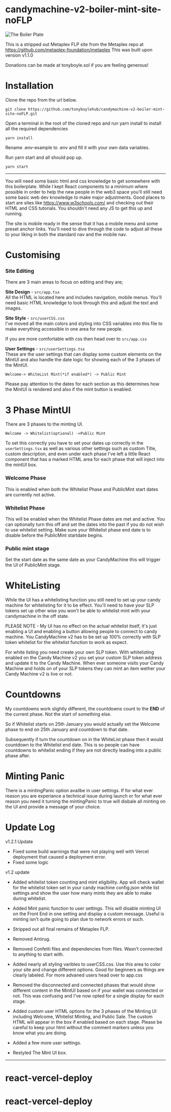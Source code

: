 # candymachine-v2-boiler-mint-site-noFLP

![The Boiler Plate](https://github.com/tonyboylehub/candymachine-v2-boiler-mint-site-noFLP/blob/228e97fc6935153fefcf4f3033b0686f852a9e44/doc-resources/The-Boiler-Plate.png)

This is a stripped out Metaplex FLP site from the Metaplex repo at https://github.com/metaplex-foundation/metaplex
This was built upon version v1.1.0

Donations can be made at tonyboyle.sol if you are feeling generous!


# Installation

Clone the repo from the url below.

 	git clone https://github.com/tonyboylehub/candymachine-v2-boiler-mint-site-noFLP.git

Open a terminal in the root of the cloned repo and run yarn install to install all the required dependencies

	yarn install

Rename .env-example to .env and fill it with your own data variables.


Run yarn start and all should pop up.

	yarn start

---

You will need some basic html and css knowledge to get somewhere with this boilerplate. While I kept React components to a minimum where possible in order to help the new people in the web3 space you'll still need some basic web dev knowledge to make major adjustments. Good places to start are sites like https://www.w3schools.com/ and checking out their HTML and CSS tutorials. You shouldn't need any JS to get this up and running.

The site is mobile ready in the sense that it has a mobile menu and some preset anchor links. You'll need to dive through the code to adjust all these to your liking in both the standard nav and the mobile nav.




# Customising

### Site Editing
There are 3 main areas to focus on editing and they are;

 **Site Design** - `src/app.tsx`<br/>
All the HTML is located here and includes navigation, mobile menus. You'll need basic HTML knowledge to look through this and adjust the text and images.

**Site Style** - `src/userCSS.css`<br/>
I've moved all the main colors and styling into CSS variables into this file to make everything accessible in one area for new people.

If you are more comfortable with css then head over to `src/app.css` 

 **User Settings** - `src/userSettings.tsx`<br/>
These are the user settings that can display some custom elements on the MintUI and also handle the date logic for showing each of the 3 phases of the MintUI.

	Welcome-> WhiteList Mint(*if enabled*) -> Public Mint

Please pay attention to the dates for each section as this determines how the MintUI is rendered and also if the mint button is enabled.

# 3 Phase MintUI
There are 3 phases to the minting UI.

``Welcome -> Whitelist(optional) ->Public Mint``

To set this correctly you have to set your dates up correctly in the `userSettings.tsx` as well as various other settings such as custom Title, custom description, and even under each phase I've left a little React component that has a marked HTML area for each phase that will inject into the mintUI box.

### Welcome Phase
This is enabled when both the Whitelist Phase and PublicMint start dates are currently not active.

### Whitelist Phase
This will be enabled when the Whitelist Phase dates are met and active. You can optionally turn this off and set the dates into the past if you do not wish to use whitelist setting. Make sure your Whitelist phase end date is to disable before the PublicMint startdate begins.

### Public mint stage
Set the start date as the same date as your CandyMachine this will trigger the UI of PublicMint stage.

# WhiteListing
While the UI has a whitelisting function you still need to set up your candy machine for whitelisting for it to be effect. You'll need to have your SLP tokens set up other wise you won't be able to whitelist mint with your candymachine in the off state.

PLEASE NOTE - My UI has no effect on the actual whitelist itself, it's just enabling a UI and enabling a button allowing people to connect to candy machine. You CandyMachine v2 has to be set up 100% correctly with SLP token whitelist for the whitelist function to work as expect.

For white listing you need create your own SLP token. With whitelisting enabled on the Candy Machine v2 you set your custom SLP token address and update it to the Candy Machine. When ever someone visits your Candy Machine and holds on of your SLP tokens they can mint an item wether your Candy Machine v2 is live or not.

# Countdowns
My countdowns work slightly different, the countdowns count to the **END** of the current phase. Not the start of something else.

So if Whitelist starts on 25th January you would actually set the Welcome phase to end on 25th January and countdown to that date.

Subsequently if turn the countdown on in the WhiteList phase then it would countdown to the Whitelist end date. This is so people can have countdowns to whitelist ending if they are not directly leading into a public phase after.

# Minting Panic
There is a mintingPanic option availbe in user settings. If for what ever reason you are experiance a technical issue during launch or for what ever reason you need it turning the mintingPanic to true will disbale all minting on the UI and provide a message of your choice.

# Update Log

v1.2.1 Update
- Fixed some build warnings that were not playing well with Vercel deployment that caused a deployment error.
- Fixed some logic

v1.2 update

- Added whitelist token counting and mint eligibility. App will check wallet for the whitelist token set in your candy machine config.json white list settings and show the user how many mints they are able to make during whitelist.

- Added Mint panic function to user settings. 
This will disable minting UI on the Front End in one setting and display a custom message. Useful is minting isn't quite going to plan due to network errors or such.

- Stripped out all final remains of Metaplex FLP.

- Removed Antirug.

- Removed Confetti files and dependencies from files. Wasn't connected to anything to start with.

- Added nearly all styling varibles to userCSS.css.
Use this area to color your site and change different options. Good for beginners as things are clearly labeled.
For more advaned users head over to app.css

- Removed the disconnected and connected phases that would show different content in the MintUI based on if your wallet was connected or not. This was confusing and I've now opted for a single display for each stage.

- Added custom user HTML options for the 3 phases of the Minting UI including Welcome, Whitelist Minting, and Public Sale. The custom HTML will appear in the box if enabled based on each stage. Please be careful to keep your html without the comment markers unless you know what you are doing.

- Added a few more user settings.

- Restyled The Mint UI box.
---


# react-vercel-deploy
# react-vercel-deploy
